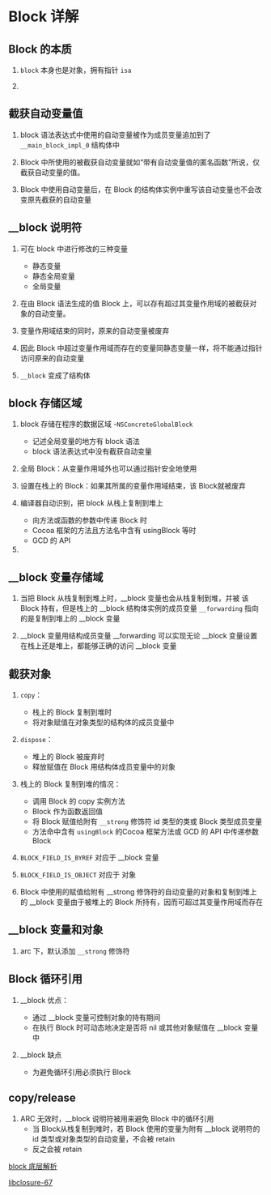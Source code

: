 # Block 详解

## Block 的本质

1. `block` 本身也是对象，拥有指针 `isa`

2. 


## 截获自动变量值

1. block 语法表达式中使用的自动变量被作为成员变量追加到了 `__main_block_impl_0` 结构体中

2. Block 中所使用的被截获自动变量就如“带有自动变量值的匿名函数”所说，仅截获自动变量的值。
3. Block 中使用自动变量后，在 Block 的结构体实例中重写该自动变量也不会改变原先截获的自动变量

## __block 说明符

1. 可在 block 中进行修改的三种变量
    * 静态变量
    * 静态全局变量
    * 全局变量

2. 在由 Block 语法生成的值 Block 上，可以存有超过其变量作用域的被截获对象的自动变量。
3. 变量作用域结束的同时，原来的自动变量被废弃
4. 因此 Block 中超过变量作用域而存在的变量同静态变量一样，将不能通过指针访问原来的自动变量

5. `__block` 变成了结构体



## block 存储区域

1. block 存储在程序的数据区域 -`NSConcreteGlobalBlock`
    * 记述全局变量的地方有 block 语法
    * block 语法表达式中没有截获自动变量

2. 全局 Block：从变量作用域外也可以通过指针安全地使用
3. 设置在栈上的 Block：如果其所属的变量作用域结束，该 Block就被废弃



5. 编译器自动识别，把 block 从栈上复制到堆上
    * 向方法或函数的参数中传递 Block 时
    * Cocoa 框架的方法且方法名中含有 usingBlock 等时
    * GCD 的 API

6. 

## __block 变量存储域

1. 当把 Block 从栈复制到堆上时，__block 变量也会从栈复制到堆，并被 该 Block 持有，但是栈上的 __block 结构体实例的成员变量 `__forwarding` 指向的是复制到堆上的 __block 变量

4. __block 变量用结构成员变量 __forwarding 可以实现无论 __block 变量设置在栈上还是堆上，都能够正确的访问 __block 变量

## 截获对象

1. `copy`：
    * 栈上的 Block 复制到堆时
    * 将对象赋值在对象类型的结构体的成员变量中

2. `dispose`：
    * 堆上的 Block 被废弃时
    * 释放赋值在 Block 用结构体成员变量中的对象

3. 栈上的 Block 复制到堆的情况：
    * 调用 Block 的 copy 实例方法
    * Block 作为函数返回值
    * 将 Block 赋值给附有 `__strong` 修饰符 id 类型的类或 Block 类型成员变量
    * 方法命中含有 `usingBlock` 的Cocoa 框架方法或 GCD 的 API 中传递参数 Block
4. `BLOCK_FIELD_IS_BYREF` 对应于 __block 变量

5. `BLOCK_FIELD_IS_OBJECT` 对应于 对象

6. Block 中使用的赋值给附有 __strong 修饰符的自动变量的对象和复制到堆上的 __block 变量由于被堆上的 Block 所持有，因而可超过其变量作用域而存在



## __block 变量和对象

1. arc 下，默认添加 `__strong` 修饰符

## Block 循环引用

1. __block 优点：
    * 通过 __block 变量可控制对象的持有期间
    * 在执行 Block 时可动态地决定是否将 nil 或其他对象赋值在 __block 变量中

2. __block 缺点
    * 为避免循环引用必须执行 Block

## copy/release

1. ARC 无效时，__block 说明符被用来避免 Block 中的循环引用
    * 当 Block从栈复制到堆时，若 Block 使用的变量为附有 __block 说明符的 id 类型或对象类型的自动变量，不会被 retain
    * 反之会被 retain





[block 底层解析](http://www.jianshu.com/p/51d04b7639f1)


[libclosure-67](https://opensource.apple.com/source/libclosure/libclosure-67/)


